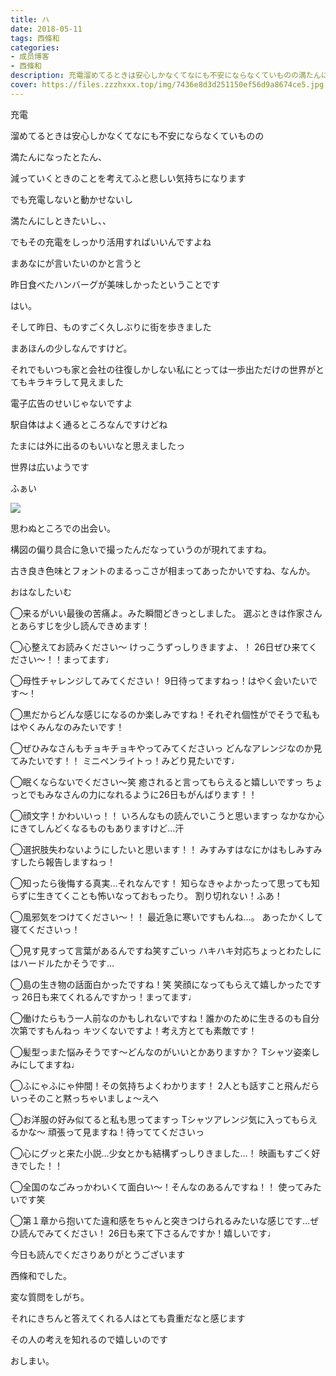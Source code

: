 ```yaml
---
title: ハ
date: 2018-05-11
tags: 西條和
categories: 
- 成员博客
- 西條和
description: 充電溜めてるときは安心しかなくてなにも不安にならなくていものの満たんになったとたん、減っていくときのことを考えてふと悲...
cover: https://files.zzzhxxx.top/img/7436e8d3d251150ef56d9a8674ce5.jpg 
---
```












充電











溜めてるときは安心しかなくてなにも不安にならなくていものの









満たんになったとたん、






減っていくときのことを考えてふと悲しい気持ちになります










でも充電しないと動かせないし









満たんにしときたいし、、












でもその充電をしっかり活用すればいいんですよね
















まあなにが言いたいのかと言うと











昨日食べたハンバーグが美味しかったということです







はい。











そして昨日、ものすごく久しぶりに街を歩きました










まあほんの少しなんですけど。











それでもいつも家と会社の往復しかしない私にとっては一歩出ただけの世界がとてもキラキラして見えました










電子広告のせいじゃないですよ











駅自体はよく通るところなんですけどね










たまには外に出るのもいいなと思えましたっ















世界は広いようです











ふぁい


![](https://files.zzzhxxx.top/img/7436e8d3d251150ef56d9a8674ce5.jpg)












思わぬところでの出会い。















構図の偏り具合に急いで撮ったんだなっていうのが現れてますね。














古き良き色味とフォントのまるっこさが相まってあったかいですね、なんか。
















おはなしたいむ






◯来るがいい最後の苦痛よ。みた瞬間どきっとしました。
選ぶときは作家さんとあらすじを少し読んできめます！




◯心整えてお読みください〜
けっこうずっしりきますよ、！
26日ぜひ来てください〜！！まってます♩





◯母性チャレンジしてみてください！
9日待ってますねっ！はやく会いたいです〜！






◯黒だからどんな感じになるのか楽しみですね！それぞれ個性がでそうで私もはやくみんなのみたいです！




◯ぜひみなさんもチョキチョキやってみてくださいっ
どんなアレンジなのか見てみたいです！！
ミニペンライトっ！みどり見たいです♩






◯眠くならないでください〜笑
癒されると言ってもらえると嬉しいですっ
ちょっとでもみなさんの力になれるように26日もがんばります！！







◯顔文字！かわいいっ！！
いろんなもの読んでいこうと思いますっ
なかなか心にきてしんどくなるものもありますけど…汗






◯選択肢失わないようにしたいと思います！！
みすみすはなにかはもしみすみすしたら報告しますねっ！





◯知ったら後悔する真実…それなんです！
知らなきゃよかったって思っても知らずに生きてくことも怖いなっておもったり。
割り切れない！ふあ！




◯風邪気をつけてください〜！！
最近急に寒いですもんね…。
あったかくして寝てくださいっ！






◯見す見すって言葉があるんですね笑すごいっ
ハキハキ対応ちょっとわたしにはハードルたかそうです…




◯島の生き物の話面白かったですね！笑
笑顔になってもらえて嬉しかったですっ
26日も来てくれるんですかっ！まってます♩






◯働けたらもう一人前なのかもしれないですね！誰かのために生きるのも自分次第ですもんねっ
キツくないですよ！考え方とても素敵です！






◯髪型っまた悩みそうです〜どんなのがいいとかありますか？
Tシャツ姿楽しみにしてますね♩




◯ふにゃふにゃ仲間！その気持ちよくわかります！
2人とも話すこと飛んだらいっそのこと黙っちゃいましょ〜えへ




◯お洋服の好み似てると私も思ってますっ
Tシャツアレンジ気に入ってもらえるかな〜
頑張って見ますね！待っててくださいっ





◯心にグッと来た小説…少女とかも結構ずっしりきました…！
映画もすごく好きでした！！




◯全国のなごみっかわいくて面白い〜！そんなのあるんですね！！
使ってみたいです笑






◯第１章から抱いてた違和感をちゃんと突きつけられるみたいな感じです…ぜひ読んでみてください！
26日も来て下さるんですか！嬉しいです♩






今日も読んでくださりありがとうございます











西條和でした。










変な質問をしがち。








それにきちんと答えてくれる人はとても貴重だなと感じます







その人の考えを知れるので嬉しいのです









おしまい。


